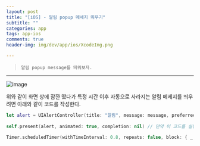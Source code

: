 ```yaml
---  
layout: post  
title: "[iOS] - 알림 popup 메세지 띄우기"  
subtitle: ""  
categories: app
tags: app-ios 
comments: true  
header-img: img/dev/app/ios/XcodeImg.png

---  
```

  
> `알림 popup message를 띄워보자.`  

---

![image](https://user-images.githubusercontent.com/41438361/120920404-85dde400-c6f9-11eb-9dda-712d383230aa.png)

위와 같이 화면 상에 잠깐 떴다가 특정 시간 이후 자동으로 사라지는 알림 메세지를 띄우려면 아래와 같이 코드를 작성한다.

```swift
let alert = UIAlertController(title: "알림", message: message, preferredStyle: .alert)
        
self.present(alert, animated: true, completion: nil) // 만약 이 코드를 실행시키는 곳이 ViewController가 아니라면 임의로 뷰 컨트롤러를 설정해서 present하자.

Timer.scheduledTimer(withTimeInterval: 0.8, repeats: false, block: { _ in alert.dismiss(animated: true, completion: nil)} ) // TimeInterval 값을 조정해서 얼마나 떠 있게 할 지 조정하면 된다.
```
